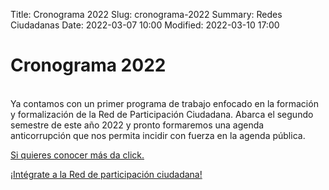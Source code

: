 Title: Cronograma 2022
Slug: cronograma-2022
Summary: Redes Ciudadanas
Date: 2022-03-07 10:00
Modified: 2022-03-10 17:00


<h1> Cronograma 2022 </h1>
<br>
Ya contamos con un primer programa de trabajo enfocado en la formación y formalización de la Red de Participación Ciudadana. Abarca el segundo semestre de este año 2022 y pronto formaremos una agenda anticorrupción que nos permita incidir con fuerza en la agenda pública. 

[Si quieres conocer más da click.](cronograma-2022.pdf)

[¡Intégrate a la Red de participación ciudadana!]("#") 
